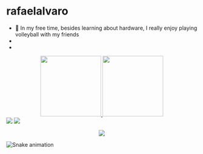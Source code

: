 # rafaelalvaro

- :volleyball: In my free time, besides learning about hardware, I really enjoy playing volleyball with my friends 
-
-


<div align="center">
  <a href="https://github.com/RuiDevin">
  <img height="160em" src="https://github-readme-stats.vercel.app/api?username=RuiDevin&show_icons=true&theme=highcontrast&include_all_commits=true&count_private=true"/>
  <img height="160em" src="https://github-readme-stats.vercel.app/api/top-langs/?username=RuiDevin&layout=compact&langs_count=7&theme=highcontrast"/>
</div>
  
<div>
   <a href="https://www.linkedin.com/in/" target="_blank"><img src="https://img.shields.io/badge/-LinkedIn-%230077B5?style=for-the-badge&logo=linkedin&logoColor=white" target="_blank"></a> 
  <a href = "mailto:"><img src="https://img.shields.io/badge/Gmail-D14836?style=for-the-badge&logo=gmail&logoColor=white" target="_blank"></a>
  
<p align="center">
    <a href="#">
      <img src="https://komarev.com/ghpvc/?username=ruivdevin&color=red&style=flat&label=Views"/>
    </a>
  </p>
  
  ![Snake animation](https://github.com/nadinevolinger/nadinevolinger/blob/output/github-contribution-grid-snake.svg)
